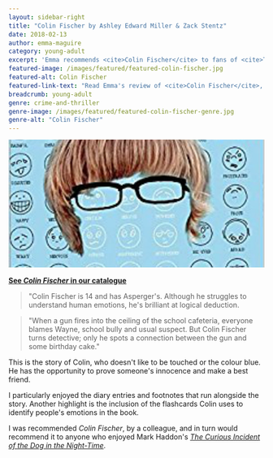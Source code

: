 ```yaml
---
layout: sidebar-right
title: "Colin Fischer by Ashley Edward Miller & Zack Stentz"
date: 2018-02-13
author: emma-maguire
category: young-adult
excerpt: 'Emma recommends <cite>Colin Fischer</cite> to fans of <cite>The Curious Incident of the Dog in the Night-Time</cite>.'
featured-image: /images/featured/featured-colin-fischer.jpg
featured-alt: Colin Fischer
featured-link-text: "Read Emma's review of <cite>Colin Fischer</cite>, by Ashley Edward Miller & Zack Stentz."
breadcrumb: young-adult
genre: crime-and-thriller
genre-image: /images/featured/featured-colin-fischer-genre.jpg
genre-alt: "Colin Fischer"
---
```


![Colin Fischer](/images/featured/featured-colin-fischer.jpg)

**[See <cite>Colin Fischer</cite> in our catalogue](https://suffolk.spydus.co.uk/cgi-bin/spydus.exe/ENQ/OPAC/BIBENQ?BRN=1294323)**

> "Colin Fischer is 14 and has Asperger's. Although he struggles to understand human emotions, he's brilliant at logical deduction.

> "When a gun fires into the ceiling of the school cafeteria, everyone blames Wayne, school bully and usual suspect. But Colin Fischer turns detective; only he spots a connection between the gun and some birthday cake."

This is the story of Colin, who doesn't like to be touched or the colour blue. He has the opportunity to prove someone's innocence and make a best friend.

I particularly enjoyed the diary entries and footnotes that run alongside the story. Another highlight is the inclusion of the flashcards Colin uses to identify people's emotions in the book.

I was recommended <cite>Colin Fischer</cite>, by a colleague, and in turn would recommend it to anyone who enjoyed Mark Haddon's [<cite>The Curious Incident of the Dog in the Night-Time</cite>](https://suffolk.spydus.co.uk/cgi-bin/spydus.exe/ENQ/OPAC/BIBENQ?BRN=1619086).
